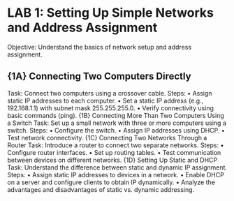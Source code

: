 # LAB 1: Setting Up Simple Networks and Address Assignment

Objective: Understand the basics of network setup and address assignment.

## {1A} Connecting Two Computers Directly

Task: Connect two computers using a crossover cable.
Steps:
    • Assign static IP addresses to each computer.
    • Set a static IP address (e.g., 192.168.1.1) with subnet mask 255.255.255.0.
    • Verify connectivity using basic commands (ping).
{1B} Connecting More Than Two Computers Using a Switch
Task: Set up a small network with three or more computers using a switch.
Steps:
    • Configure the switch.
    • Assign IP addresses using DHCP.
    • Test network connectivity.
	{1C} Connecting Two Networks Through a Router
Task: Introduce a router to connect two separate networks.
Steps:
    • Configure router interfaces.
    • Set up routing tables.
    • Test communication between devices on different networks.
{1D} Setting Up Static and DHCP
Task: Understand the difference between static and dynamic IP assignment.
Steps:
    • Assign static IP addresses to devices in a network.
    • Enable DHCP on a server and configure clients to obtain IP dynamically.
    • Analyze the advantages and disadvantages of static vs. dynamic addressing.
